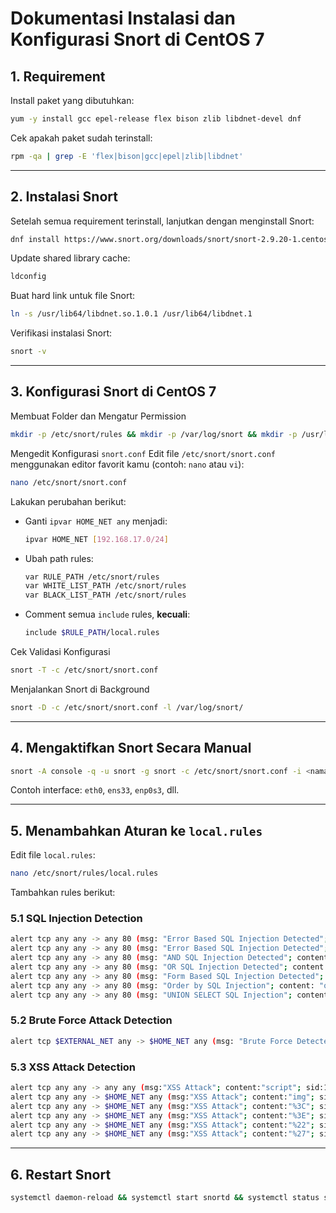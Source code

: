 # Dokumentasi Instalasi dan Konfigurasi Snort di CentOS 7

## 1. Requirement
Install paket yang dibutuhkan:

```bash
yum -y install gcc epel-release flex bison zlib libdnet-devel dnf
```

Cek apakah paket sudah terinstall:

```bash
rpm -qa | grep -E 'flex|bison|gcc|epel|zlib|libdnet'
```

---

## 2. Instalasi Snort
Setelah semua requirement terinstall, lanjutkan dengan menginstall Snort:

```bash
dnf install https://www.snort.org/downloads/snort/snort-2.9.20-1.centos.x86_64.rpm -y
```

Update shared library cache:

```bash
ldconfig
```

Buat hard link untuk file Snort:

```bash
ln -s /usr/lib64/libdnet.so.1.0.1 /usr/lib64/libdnet.1
```

Verifikasi instalasi Snort:

```bash
snort -v
```

---

## 3. Konfigurasi Snort di CentOS 7

Membuat Folder dan Mengatur Permission
```bash
mkdir -p /etc/snort/rules && mkdir -p /var/log/snort && mkdir -p /usr/local/lib/snort_dynamicrules && chmod -R 5755 /etc/snort && chmod -R 5755 /var/log/snort && chmod -R 5755 /usr/local/lib/snort_dynamicrules && chown -R snort:snort /var/log/snort && chown -R snort:snort /usr/local/lib/snort_dynamicrules && touch /etc/snort/rules/white_list.rules && touch /etc/snort/rules/black_list.rules && touch /etc/snort/rules/local.rules
```

Mengedit Konfigurasi `snort.conf`
Edit file `/etc/snort/snort.conf` menggunakan editor favorit kamu (contoh: `nano` atau `vi`):

```bash
nano /etc/snort/snort.conf
```

Lakukan perubahan berikut:

- Ganti `ipvar HOME_NET any` menjadi:

  ```bash
  ipvar HOME_NET [192.168.17.0/24]
  ```

- Ubah path rules:

  ```bash
  var RULE_PATH /etc/snort/rules
  var WHITE_LIST_PATH /etc/snort/rules
  var BLACK_LIST_PATH /etc/snort/rules
  ```

- Comment semua `include` rules, **kecuali**:

  ```bash
  include $RULE_PATH/local.rules
  ```

Cek Validasi Konfigurasi
```bash
snort -T -c /etc/snort/snort.conf
```

Menjalankan Snort di Background
```bash
snort -D -c /etc/snort/snort.conf -l /var/log/snort/
```

---

## 4. Mengaktifkan Snort Secara Manual

```bash
snort -A console -q -u snort -g snort -c /etc/snort/snort.conf -i <nama-interface>
```
Contoh interface: `eth0`, `ens33`, `enp0s3`, dll.

---

## 5. Menambahkan Aturan ke `local.rules`

Edit file `local.rules`:

```bash
nano /etc/snort/rules/local.rules
```

Tambahkan rules berikut:

### 5.1 SQL Injection Detection

```bash
alert tcp any any -> any 80 (msg: "Error Based SQL Injection Detected"; content: "%27"; sid:100000011;)
alert tcp any any -> any 80 (msg: "Error Based SQL Injection Detected"; content: "22"; sid:100000012;)
alert tcp any any -> any 80 (msg: "AND SQL Injection Detected"; content: "and"; nocase; sid:100000060;)
alert tcp any any -> any 80 (msg: "OR SQL Injection Detected"; content: "or"; nocase; sid:100000061;)
alert tcp any any -> any 80 (msg: "Form Based SQL Injection Detected"; content: "%27"; sid:1000003;)
alert tcp any any -> any 80 (msg: "Order by SQL Injection"; content: "order"; sid:1000005;)
alert tcp any any -> any 80 (msg: "UNION SELECT SQL Injection"; content: "union"; sid:1000006;)
```

### 5.2 Brute Force Attack Detection

```bash
alert tcp $EXTERNAL_NET any -> $HOME_NET any (msg: "Brute Force Detected"; sid:10; rev:1;)
```

### 5.3 XSS Attack Detection

```bash
alert tcp any any -> any any (msg:"XSS Attack"; content:"script"; sid:10000007; rev:002;)
alert tcp any any -> $HOME_NET any (msg:"XSS Attack"; content:"img"; sid:10000002; rev:002;)
alert tcp any any -> $HOME_NET any (msg:"XSS Attack"; content:"%3C"; sid:10000003; rev:002;)
alert tcp any any -> $HOME_NET any (msg:"XSS Attack"; content:"%3E"; sid:10000004; rev:002;)
alert tcp any any -> $HOME_NET any (msg:"XSS Attack"; content:"%22"; sid:10000005; rev:002;)
alert tcp any any -> $HOME_NET any (msg:"XSS Attack"; content:"%27"; sid:10000006; rev:002;)
```

---

## 6. Restart Snort

```bash
systemctl daemon-reload && systemctl start snortd && systemctl status snortd
```